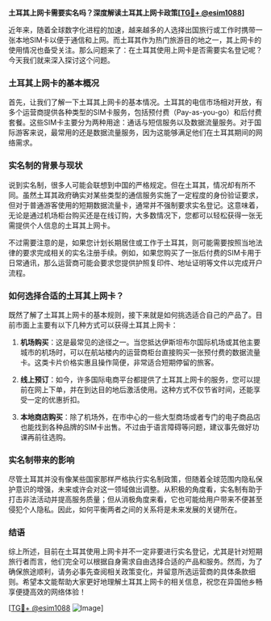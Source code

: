**土耳其上网卡需要实名吗？深度解读土耳其上网卡政策[[TG💪+ @esim1088](https://t.me/s/esim1088)]**

近年来，随着全球数字化进程的加速，越来越多的人选择出国旅行或工作时携带一张本地SIM卡以便于通信和上网。而土耳其作为热门旅游目的地之一，其上网卡的使用情况也备受关注。那么问题来了：在土耳其使用上网卡是否需要实名登记呢？今天我们就来深入探讨这个问题。

### 土耳其上网卡的基本概况

首先，让我们了解一下土耳其上网卡的基本情况。土耳其的电信市场相对开放，有多个运营商提供各种类型的SIM卡服务，包括预付费（Pay-as-you-go）和后付费套餐。这些SIM卡主要分为两种用途：通话与短信服务以及数据流量服务。对于国际游客来说，最常用的还是数据流量服务，因为这能够满足他们在土耳其期间的网络需求。

### 实名制的背景与现状

说到实名制，很多人可能会联想到中国的严格规定。但在土耳其，情况却有所不同。虽然土耳其政府确实对某些类型的通信服务实施了一定程度的身份验证要求，但对于普通游客使用的短期数据流量卡，通常并不强制要求实名登记。这意味着，无论是通过机场柜台购买还是在线订购，大多数情况下，您都可以轻松获得一张无需提供个人信息的土耳其上网卡。

不过需要注意的是，如果您计划长期居住或工作于土耳其，则可能需要按照当地法律的要求完成相关的实名注册手续。例如，如果您购买了一张后付费的SIM卡用于日常通讯，那么运营商可能会要求您提供护照复印件、地址证明等文件以完成开户流程。

### 如何选择合适的土耳其上网卡？

既然了解了土耳其上网卡的基本规则，接下来就是如何挑选适合自己的产品了。目前市面上主要有以下几种方式可以获得土耳其上网卡：

1. **机场购买**：这是最常见的途径之一。当您抵达伊斯坦布尔国际机场或其他主要城市的机场时，可以在航站楼内的运营商柜台直接购买一张预付费的数据流量卡。这类卡片价格实惠且操作简便，非常适合短期停留的旅客。
   
2. **线上预订**：如今，许多国际电商平台都提供了土耳其上网卡的服务，您可以提前在网上下单，并在到达目的地后激活使用。这种方式不仅节省时间，还能享受一定的优惠折扣。

3. **本地商店购买**：除了机场外，在市中心的一些大型商场或者专门的电子商品店也能找到各种品牌的SIM卡出售。不过由于语言障碍等问题，建议事先做好功课再前往选购。

### 实名制带来的影响

尽管土耳其并没有像某些国家那样严格执行实名制政策，但随着全球范围内隐私保护意识的增强，未来或许会对这一领域做出调整。从积极的角度看，实名制有助于打击非法活动并提高服务质量；但从消极角度来看，它也可能给用户带来不便甚至侵犯个人隐私。因此，如何平衡两者之间的关系将是未来发展的关键所在。

### 结语

综上所述，目前在土耳其使用上网卡并不一定非要进行实名登记，尤其是针对短期旅行者而言，他们完全可以根据自身需求自由选择合适的产品和服务。然而，为了确保旅途顺利，请务必事先查阅相关政策变化，并留意所选运营商的具体条款细则。希望本文能帮助大家更好地理解土耳其上网卡的相关信息，祝您在异国他乡畅享便捷高效的网络体验！

[[TG💪+ @esim1088](https://t.me/s/esim1088) ![Image](https://i.postimg.cc/4NQfJmqS/Snipaste-2025-05-13-00-14-12.png)]